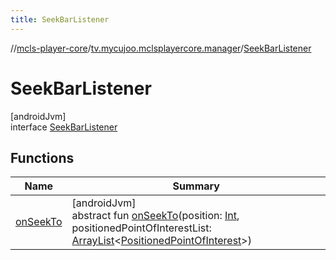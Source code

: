 ```yaml
---
title: SeekBarListener
---
```

//[mcls-player-core](../../../index.html)/[tv.mycujoo.mclsplayercore.manager](../index.html)/[SeekBarListener](index.html)



# SeekBarListener



[androidJvm]\
interface [SeekBarListener](index.html)



## Functions


| Name | Summary |
|---|---|
| [onSeekTo](on-seek-to.html) | [androidJvm]<br>abstract fun [onSeekTo](on-seek-to.html)(position: [Int](https://kotlinlang.org/api/latest/jvm/stdlib/kotlin/-int/index.html), positionedPointOfInterestList: [ArrayList](https://kotlinlang.org/api/latest/jvm/stdlib/kotlin.collections/-array-list/index.html)&lt;[PositionedPointOfInterest](../../tv.mycujoo.mclsplayercore.model/-positioned-point-of-interest/index.html)&gt;) |

